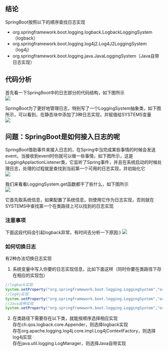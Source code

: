 ## 结论
SpringBoot按照以下的顺序查找日志实现
- org.springframework.boot.logging.logback.LogbackLoggingSystem（logback）
- org.springframework.boot.logging.log4j2.Log4J2LoggingSystem（log4j）
- org.springframework.boot.logging.java.JavaLoggingSystem（Java自带日志实现）

## 代码分析
首先看一下SpringBoot中的日志部分的代码结构，如下图所示  
![](https://swapp-images.oss-cn-hangzhou.aliyuncs.com/user-head-img/20170724/e3d3f5f482f088d573fc2cf230b4ee57.png)

SpringBoot为了更好地管理日志，特别写了一个LoggingSystem抽象类，如下图所示，可以看到，在静态块中添加了3种日志实现，并赋值给SYSTEMS变量  
![](https://swapp-images.oss-cn-hangzhou.aliyuncs.com/user-head-img/20170724/e3d3f5f482f088d573fc2cf230b4ee58.png)

## 问题：SpringBoot是如何接入日志的呢
SpringBoot借助事件来接入日志的，在Spring中当完成某些事情的时候会发送event，当接收到event时你就可以做一些事情，如下图所示，这是LoggingApplactionListener类，它监听了Spring事件，并且在系统启动的时候处理日志，处理的过程就是查找到当前第一个可用的日志实现，并初始化它  
![](https://swapp-images.oss-cn-hangzhou.aliyuncs.com/user-head-img/20170724/e3d3f5f482f088d573fc2cf230b4ee59.png)

我们来看看LoggingSystem.get函数都干了些什么，如下图所示  
![](https://swapp-images.oss-cn-hangzhou.aliyuncs.com/user-head-img/20170724/e3d3f5f482f088d573fc2cf230b4ee60.png)

它首先取系统信息，如果配置了系统信息，则使用它作为日志实现，否则就在SYSTEMS中查找第一个在类路径上可以找到的日志实现

### 注意事项
下面这段代码会引起logback异常，有时间去分析一下原因:)
![](https://swapp-images.oss-cn-hangzhou.aliyuncs.com/user-head-img/20170724/e3d3f5f482f088d573fc2cf230b4ee61.png)

### 如何切换日志
有2种办法切换日志实现
1. 系统变量中写入你要的日志实现信息，比如下面这样（同时你要在类路径下存在相应的实现包）

```java
//logback实现
System.setProperty("org.springframework.boot.logging.LoggingSystem","org.springframework.boot.logging.logback.LogbackLoggingSystem");
//log4j实现
System.setProperty("org.springframework.boot.logging.LoggingSystem","org.springframework.boot.logging.log4j2.Log4J2LoggingSystem");
//Java自带实现
System.setProperty("org.springframework.boot.logging.LoggingSystem","org.springframework.boot.logging.java.JavaLoggingSystem");
```

2. 在类路径下需要存在以下类，就能按顺序选择相应实现  
存在ch.qos.logback.core.Appender，则选择logback实现  
存在org.apache.logging.log4j.core.impl.Log4jContextFactory，则选择log4j实现  
存在java.util.logging.LogManager，则选择Java自带实现  
